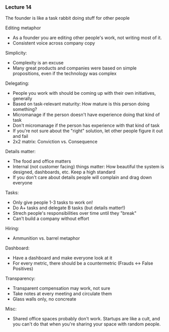 ### Lecture 14

The founder is like a task rabbit doing stuff for other people

Editing metaphor 

- As a founder you are editing other people's work, not writing most of it.
- Consistent voice across company copy

Simplicity: 

- Complexity is an excuse
- Many great products and companies were based on simple propositions, even if the technology was complex


Delegating: 

- People you work with should be coming up with their own initiatives, generally
- Based on task-relevant maturity: How mature is this person doing something?
- Micromanage if the person doesn't have experience doing that kind of task
- Don't micromanage if the person has experience with that kind of task
- If you're not sure about the "right" solution, let other people figure it out and fail
- 2x2 matrix: Conviction vs. Consequence

Details matter: 

- The food and office matters
- Internal (not customer facing) things matter: How beautiful the system is designed, dashboards, etc. Keep a high standard
- If you don't care about details people will complain and drag down everyone

Tasks:

- Only give people 1-3 tasks to work on!
- Do A+ tasks and delegate B tasks (but details matter!)
- Strech people's responsibilities over time until they "break"
- Can't build a company without effort

Hiring: 
  
- Ammunition vs. barrel metaphor

Dashboard: 

- Have a dashboard and make everyone look at it
- For every metric, there should be a countermetric (Frauds <-> False Positives)


Transparency:

- Transparent compensation may work, not sure
- Take notes at every meeting and circulate them
- Glass walls only, no concreate

Misc:

- Shared office spaces probably don't work. Startups are like a cult, and you can't do that when you're sharing your space with random people.
